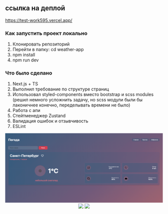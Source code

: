 ## ссылка на деплой 
https://test-work595.vercel.app/

### Как запустить проект локально

1. Клонировать репозиторий
2. Перейти в папку: cd weather-app
3. npm install
4. npm run dev


### Что было сделано  

1) Next.js + TS 
2) Выполнил требование по структуре страниц 
3) Использовал styled-components вместо bootstrap и scss modules (решил немного усложнить задачу, но scss модули были бы лаконичнее конечно, переделывать времени не было)
4) Работа с апи
5) Стейтменеджер Zustand
6) Валидация ошибок и отзывчивость 
7) ESLint

<p align="center">
  <img src="./src/assets/screen.png" width="600">
   <img src="./src/assets/screen2.png" width="600">
  <img src="./src/assets/screen3.png" width="600">
</p>

